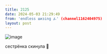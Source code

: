 ```yaml
---
title: 2125
date: 2024-05-03 21:29:49
from: 'endless шизing ⍼' (channel1162404975)
layout: post
---
```


![image](photos/photo_344@03-05-2024_21-29-49.jpg)

сестрёнка скинула 💝
